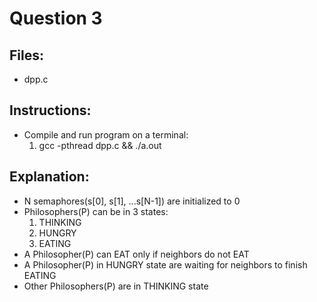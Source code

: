 # Question 3

## Files:

- dpp.c

## Instructions: 

- Compile and run program on a terminal:
	1. gcc -pthread dpp.c && ./a.out

## Explanation:

- N semaphores(s[0], s[1], ...s[N-1]) are initialized to 0
- Philosophers(P) can be in 3 states: 
	1. THINKING
	2. HUNGRY
	3. EATING
- A Philosopher(P) can EAT only if neighbors do not EAT
- A Philosopher(P) in HUNGRY state are waiting for neighbors to finish EATING
- Other Philosophers(P) are in THINKING state
